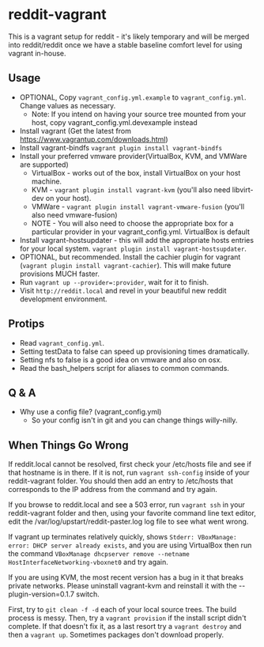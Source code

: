 reddit-vagrant
==============

This is a vagrant setup for reddit - it's likely temporary and will be merged into
reddit/reddit once we have a stable baseline comfort level for using vagrant
in-house.


Usage
-----

* OPTIONAL, Copy `vagrant_config.yml.example` to `vagrant_config.yml`. Change values as necessary.
    * Note: If you intend on having your source tree mounted from your host, copy
      vagrant_config.yml.devexample instead
* Install vagrant (Get the latest from https://www.vagrantup.com/downloads.html)
* Install vagrant-bindfs `vagrant plugin install vagrant-bindfs`
* Install your preferred vmware provider(VirtualBox, KVM, and VMWare are supported)
  * VirtualBox - works out of the box, install VirtualBox on your host machine.
  * KVM - `vagrant plugin install vagrant-kvm` (you'll also need libvirt-dev on your host).
  * VMWare - `vagrant plugin install vagrant-vmware-fusion` (you'll also need vmware-fusion)
  * NOTE - You will also need to choose the appropriate box for a particular provider in your
    vagrant_config.yml. VirtualBox is default
* Install vagrant-hostsupdater - this will add the appropriate hosts entries for your local system.
  `vagrant plugin install vagrant-hostsupdater`.
* OPTIONAL, but recommended. Install the cachier plugin for vagrant
  (`vagrant plugin install vagrant-cachier`). This will make future provisions MUCH faster.
* Run `vagrant up --provider=:provider`, wait for it to finish.
* Visit `http://reddit.local` and revel in your beautiful new reddit development environment.


Protips
-------
* Read `vagrant_config.yml`.
* Setting testData to false can speed up provisioning times dramatically.
* Setting nfs to false is a good idea on vmware and also on osx.
* Read the bash_helpers script for aliases to common commands.

Q & A
-----

* Why use a config file? (vagrant_config.yml)
  * So your config isn't in git and you can change things willy-nilly.


When Things Go Wrong
--------------------
If reddit.local cannot be resolved, first check your /etc/hosts file and see if that hostname
is in there. If it is not, run `vagrant ssh-config` inside of your reddit-vagrant folder. You
should then add an entry to /etc/hosts that corresponds to the IP address from the command and
try again.

If you browse to reddit.local and see a 503 error, run `vagrant ssh` in your reddit-vagrant
folder and then, using your favorite command line text editor, edit the
/var/log/upstart/reddit-paster.log log file to see what went wrong.

If vagrant up terminates relatively quickly, shows
`Stderr: VBoxManage: error: DHCP server already exists`, and you are using VirtualBox then
run the command `VBoxManage dhcpserver remove --netname HostInterfaceNetworking-vboxnet0`
and try again.

If you are using KVM, the most recent version has a bug in it that breaks private networks.
Please uninstall vagrant-kvm and reinstall it with the --plugin-version=0.1.7 switch.

First, try to `git clean -f -d` each of your local source trees. The build process is messy.
Then, try a `vagrant provision` if the install script didn't complete. If that doesn't fix
it, as a last resort try a `vagrant destroy` and then a `vagrant up`. Sometimes packages don't
download properly.
